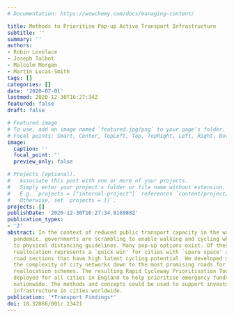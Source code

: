 ```yaml
---
# Documentation: https://wowchemy.com/docs/managing-content/

title: Methods to Prioritise Pop-up Active Transport Infrastructure
subtitle: ''
summary: ''
authors:
- Robin Lovelace
- Joseph Talbot
- Malcolm Morgan
- Martin Lucas-Smith
tags: []
categories: []
date: '2020-07-01'
lastmod: 2020-12-30T16:27:34Z
featured: false
draft: false

# Featured image
# To use, add an image named `featured.jpg/png` to your page's folder.
# Focal points: Smart, Center, TopLeft, Top, TopRight, Left, Right, BottomLeft, Bottom, BottomRight.
image:
  caption: ''
  focal_point: ''
  preview_only: false

# Projects (optional).
#   Associate this post with one or more of your projects.
#   Simply enter your project's folder or file name without extension.
#   E.g. `projects = ["internal-project"]` references `content/project/deep-learning/index.md`.
#   Otherwise, set `projects = []`.
projects: []
publishDate: '2020-12-30T16:27:34.816988Z'
publication_types:
- '2'
abstract: In the context of reduced public transport capacity in the wake of the COVID-19
  pandemic, governments are scrambling to enable walking and cycling while adhering
  to physical distancing guidelines. Many pop-up options exist. Of these, road space
  reallocation represents a `quick win' for cities with `spare space' along continuous
  road sections that have high latent cycling potential. We developed methods to condense
  the complexity of city networks down to the most promising roads for road space
  reallocation schemes. The resulting Rapid Cycleway Prioritisation Tool has been
  deployed for all cities in England to help prioritise emergency funds for new cycleways
  nationwide. The methods and concepts could be used to support investment in pop-up
  infrastructure in cities worldwide.
publication: '*Transport Findings*'
doi: 10.32866/001c.13421
---
```

